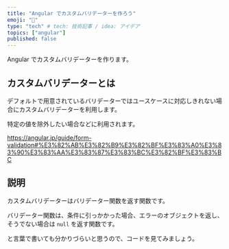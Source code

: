 ```yaml
---
title: "Angular でカスタムバリデーターを作ろう"
emoji: "💭"
type: "tech" # tech: 技術記事 / idea: アイデア
topics: ["angular"]
published: false
---
```


Angular でカスタムバリデーターを作ります。

## カスタムバリデーターとは

デフォルトで用意されているバリデーターではユースケースに対応しきれない場合にカスタムバリデーターを利用します。

特定の値を除外したい場合などに利用されます。

https://angular.jp/guide/form-validation#%E3%82%AB%E3%82%B9%E3%82%BF%E3%83%A0%E3%83%90%E3%83%AA%E3%83%87%E3%83%BC%E3%82%BF%E3%83%BC

## 説明

カスタムバリデーターはバリデーター関数を返す関数です。

バリデーター関数は、条件に引っかかった場合、エラーのオブジェクトを返し、そうでない場合は `null` を返す関数です。

と言葉で書いても分かりづらいと思うので、コードを見てみましょう。

